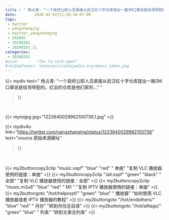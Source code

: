 ```yaml
---
title : " 杨占青: “一个政府公职人员直接从武汉红十字仓库提出一箱3M口罩说是给领导配的。红会的仓库是他们家的...”  "
date:        2020-02-01T11:26:16-07:00
tags:
 - twitter
 - yangzhanqing
 - twitter_yangzhanqing
 - 202002
 - 20200201
 - 20200201_11
categories:
 - 20200201
#icon:        "fas fa-lock-open"
#resImgTeaser: teaserpics/wikipedia.org/emacs-jokes.png
---
```


{{< mydiv text=" 杨占青: “一个政府公职人员直接从武汉红十字仓库提出一箱3M口罩说是给领导配的。红会的仓库是他们家的...”  "
>}}
<br>


 {{< mynojpg jpg="1223640029962100736.1.jpg" >}}<br> 



{{< mydiv4o link="https://twitter.com/yangzhanqing/status/1223640029962100736"
text="source 原始來源網址"
>}}


<br>



{{< my2buttoncopy2clip "music.xspf"        "blue"   "red"    " 单曲"  "复制 VLC 播放器使用的链接：单曲" >}} {{< my2buttoncopy2clip "/all.xspf"         "green"  "black"  " 全部"  "复制 VLC 播放器使用的链接：全部" >}} {{< my2buttoncopy2clip "music.m3u8"        "blue"   "red"    " M1 "    "复制 IPTV 播放器使用的链接：单曲" >}} {{< my2buttongoto      "/hot/helpxspf/"    "green"  "blue"   " 播放器" "如何使用 VLC 播放器或者 IPTV 播放器的教程" >}} {{< my2buttongoto      "/hot/endothers/"   "blue"   "red"    " 月份"   "转到月份总目录" >}} {{< my2buttongoto      "/hot/alltags/"     "green"  "blue"   " 列表"   "转到文章总列表" >}} 
